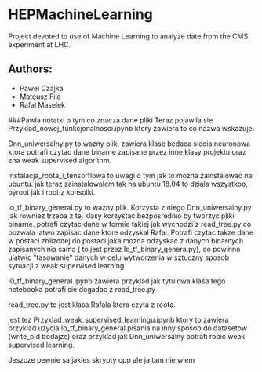 # HEPMachineLearning

Project devoted to use of Machine Learning to analyze date from the CMS experiment at LHC.

## Authors:
* Pawel Czajka
* Mateusz Fila
* Rafal Maselek

###Pawla notatki o tym co znacza dane pliki
Teraz pojawila sie Przyklad_nowej_funkcjonalnosci.ipynb ktory zawiera
to co nazwa wskazuje.

Dnn_uniwersalny.py to wazny plik, zawiera klase
bedaca siecia neuronowa ktora potrafi czytac dane binarne zapisane przez
inne klasy projektu oraz zna weak supervised algorithm.

instalacja_roota_i_tensorflowa to uwagi o tym jak to mozna zainstalowac na ubuntu. 
jak teraz zainstalowalem tak na ubuntu 18.04 to dziala wszystkoo, pyroot jak 
i root z konsolki.

Io_tf_binary_general.py to wazny plik. Korzysta z niego Dnn_uniwersalny.py jak 
rowniez trzeba z tej klasy korzystac bezposrednio by tworzyc pliki binarne.
potrafi czytac dane w formie takiej jak wychodzi z read_tree.py co pozwala
latwo zapisac dane ktore odzyskal Rafal. Potrafi czytac takze dane w postaci
zblizonej do postaci jaka mozna odzyskac z danych binarnych zapisanych nia sama
( to jest przez Io_tf_binary_genera.py), co powinno ulatwic "tasowanie"
danych w celu wytworzenia w sztuczny sposob sytuacji z weak supervised learning

I0_tf_binary_general.ipynb zawiera przyklad jak tytulowa klasa tego notebooka
potrafi sie dogadac z read_tree.py


read_tree.py to jest klasa Rafala ktora czyta z roota. 

jest tez Przyklad_weak_supervised_learningu.ipynb ktory to zawiera przyklad
uzycia Io_tf_binary_general pisania na inny sposob do datasetow (write_old bodajze)
oraz przyklad jak Dnn_uniwersalny potrafi robic weak supervised learning.


Jeszcze pewnie sa jakies skrypty cpp ale ja tam nie wiem


